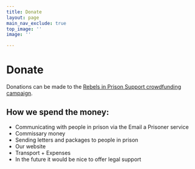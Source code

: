 ```yaml
---
title: Donate
layout: page
main_nav_exclude: true
top_image: ''
image: ''

---
```

# Donate

Donations can be made to the [Rebels in Prison Support crowdfunding campaign](https://www.crowdfunder.co.uk/p/rebelsinprisonsupport).

## How we spend the money:

* Communicating with people in prison via the Email a Prisoner service
* Commissary money
* Sending letters and packages to people in prison
* Our website
* Transport + Expenses
* In the future it would be nice to offer legal support